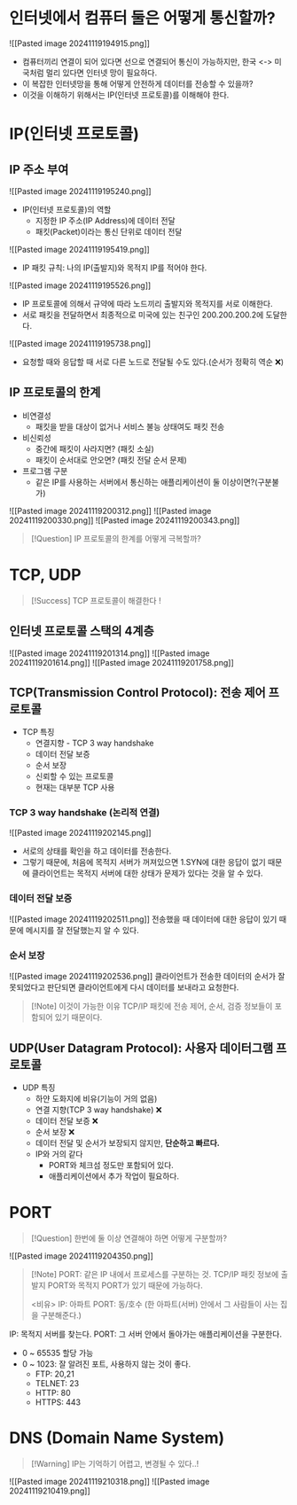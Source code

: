 # 인터넷에서 컴퓨터 둘은 어떻게 통신할까?
![[Pasted image 20241119194915.png]]
- 컴퓨터끼리 연결이 되어 있다면 선으로 연결되어 통신이 가능하지만,
  한국 <-> 미국처럼 멀리 있다면 인터넷 망이 필요하다.
- 이 복잡한 인터넷망을 통해 어떻게 안전하게 데이터를 전송할 수 있을까?
- 이것을 이해하기 위해서는 IP(인터넷 프로토콜)를 이해해야 한다.


# IP(인터넷 프로토콜)
## IP 주소 부여
![[Pasted image 20241119195240.png]]
- IP(인터넷 프로토콜)의 역할
	- 지정한 IP 주소(IP Address)에 데이터 전달
	- 패킷(Packet)이라는 통신 단위로 데이터 전달


![[Pasted image 20241119195419.png]]
- IP 패킷 규칙: 나의 IP(출발지)와 목적지 IP를 적어야 한다.

![[Pasted image 20241119195526.png]]
- IP 프로토콜에 의해서 규약에 따라 노드끼리 출발지와 목적지를 서로 이해한다.
- 서로 패킷을 전달하면서 최종적으로 미국에 있는 친구인 200.200.200.2에 도달한다.

![[Pasted image 20241119195738.png]]
- 요청할 때와 응답할 때 서로 다른 노드로 전달될 수도 있다.(순서가 정확히 역순 ❌)

## IP 프로토콜의 한계
- 비연결성
	- 패킷을 받을 대상이 없거나 서비스 불능 상태여도 패킷 전송
- 비신뢰성
	- 중간에 패킷이 사라지면? (패킷 소실)
	- 패킷이 순서대로 안오면? (패킷 전달 순서 문제)
- 프로그램 구분
	- 같은 IP를 사용하는 서버에서 통신하는 애플리케이션이 둘 이상이면?(구분불가)

![[Pasted image 20241119200312.png]]
![[Pasted image 20241119200330.png]]
![[Pasted image 20241119200343.png]]

>[!Question] IP 프로토콜의 한계를 어떻게 극복할까?


# TCP, UDP
>[!Success] TCP 프로토콜이 해결한다 !

## 인터넷 프로토콜 스택의 4계층
![[Pasted image 20241119201314.png]]
![[Pasted image 20241119201614.png]]
![[Pasted image 20241119201758.png]]

## TCP(Transmission Control Protocol): 전송 제어 프로토콜
- TCP 특징
	- 연결지향 - TCP 3 way handshake
	- 데이터 전달 보증
	- 순서 보장
	- 신뢰할 수 있는 프로토콜
	- 현재는 대부분 TCP 사용

### TCP 3 way handshake (논리적 연결)
![[Pasted image 20241119202145.png]]
- 서로의 상태를 확인을 하고 데이터를 전송한다.
- 그렇기 때문에, 처음에 목적지 서버가 꺼져있으면 1.SYN에 대한 응답이 없기 때문에 클라이언트는 목적지 서버에 대한 상태가 문제가 있다는 것을 알 수 있다.


### 데이터 전달 보증
![[Pasted image 20241119202511.png]]
전송했을 때 데이터에 대한 응답이 있기 때문에 메시지를 잘 전달했는지 알 수 있다.

### 순서 보장
![[Pasted image 20241119202536.png]]
클라이언트가 전송한 데이터의 순서가 잘못되었다고 판단되면 클라이언트에게 다시 데이터를 보내라고 요청한다.

>[!Note] 이것이 가능한 이유
>TCP/IP 패킷에 전송 제어, 순서, 검증 정보들이 포함되어 있기 때문이다.

## UDP(User Datagram Protocol): 사용자 데이터그램 프로토콜
- UDP 특징
	- 하얀 도화지에 비유(기능이 거의 없음)
	- 연결 지향(TCP 3 way handshake) ❌
	- 데이터 전달 보증 ❌
	- 순서 보장 ❌
	- 데이터 전달 및 순서가 보장되지 않지만, **단순하고 빠르다.**
	- IP와 거의 같다
		- PORT와 체크섬 정도만 포함되어 있다.
		- 애플리케이션에서 추가 작업이 필요하다.


# PORT
>[!Question] 한번에 둘 이상 연결해야 하면 어떻게 구분할까?

![[Pasted image 20241119204350.png]]

>[!Note] PORT: 같은 IP 내에서 프로세스를 구분하는 것.
>TCP/IP 패킷 정보에 출발지 PORT와 목적지 PORT가 있기 때문에 가능하다.
>
><비유>
>IP: 아파트
>PORT: 동/호수 (한 아파트(서버) 안에서 그 사람들이 사는 집을 구분해준다.)
>
IP: 목적지 서버를 찾는다.
PORT: 그 서버 안에서 돌아가는 애플리케이션을 구분한다.

- 0 ~ 65535 할당 가능
- 0 ~ 1023: 잘 알려진 포트, 사용하지 않는 것이 좋다.
	- FTP: 20,21
	- TELNET: 23
	- HTTP: 80
	- HTTPS: 443

# DNS (Domain Name System)
>[!Warning] IP는 기억하기 어렵고, 변경될 수 있다..!

![[Pasted image 20241119210318.png]]
![[Pasted image 20241119210419.png]]





















